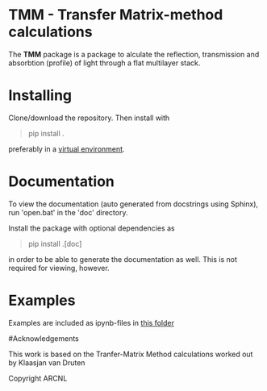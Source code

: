 # TMM - Transfer Matrix-method calculations

The **TMM** package is a package to alculate the reflection, transmission and absorbtion (profile) of light through a flat multilayer stack.

# Installing

Clone/download the repository. Then install with

>pip install .

preferably in a [virtual environment](https://docs.python.org/3/library/venv.html).

# Documentation

To view the documentation (auto generated from docstrings using Sphinx), run 'open.bat' in the 'doc' directory.

Install the package with optional dependencies as 
>pip install .[doc]

in order to be able to generate the documentation as well. This is not required for viewing, however.

# Examples

Examples are included as ipynb-files in [this folder](Examples)

#Acknowledgements

This work is based on the Tranfer-Matrix Method calculations worked out by Klaasjan van Druten

Copyright ARCNL
